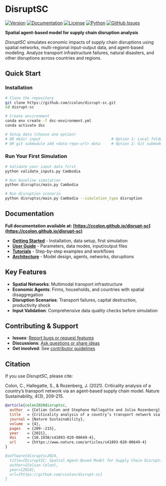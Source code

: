 # DisruptSC

[![Version](https://img.shields.io/badge/version-1.1.4-blue)](https://github.com/ccolon/disrupt-sc/releases/tag/v1.1.4)
[![Documentation](https://img.shields.io/badge/docs-available-brightgreen)](https://ccolon.github.io/disrupt-sc)
[![License](https://img.shields.io/github/license/ccolon/disrupt-sc)](LICENSE)
[![Python](https://img.shields.io/badge/python-3.10%2B-blue)](https://www.python.org/downloads/)
[![GitHub Issues](https://img.shields.io/github/issues/ccolon/disrupt-sc)](https://github.com/ccolon/disrupt-sc/issues)

**Spatial agent-based model for supply chain disruption analysis**

_DisruptSC_ simulates economic impacts of supply chain disruptions using spatial networks, multi-regional input-output data, and agent-based modeling. Analyze transport infrastructure failures, natural disasters, and other disruptions across countries and regions.

## Quick Start

### Installation
```bash
# Clone the repository
git clone https://github.com/ccolon/disrupt-sc.git
cd disrupt-sc

# Create environment
conda env create -f dsc-environment.yml
conda activate dsc

# Setup data (choose one option)
# OR mkdir input                                # Option 1: Local folder
# OR git submodule add <data-repo-url> data     # Option 2: Git submodule (private repo, invitation-only)
```

### Run Your First Simulation
```bash
# Validate your input data first
python validate_inputs.py Cambodia

# Run baseline simulation
python disruptsc/main.py Cambodia

# Run disruption scenario
python disruptsc/main.py Cambodia --simulation_type disruption
```

## Documentation

**Full documentation available at: [https://ccolon.github.io/disrupt-sc](https://ccolon.github.io/disrupt-sc)**

- **[Getting Started](https://ccolon.github.io/disrupt-sc/getting-started/)** - Installation, data setup, first simulation
- **[User Guide](https://ccolon.github.io/disrupt-sc/user-guide/)** - Parameters, data modes, input/output files
- **[Tutorials](https://ccolon.github.io/disrupt-sc/tutorials/)** - Step-by-step examples and workflows
- **[Architecture](https://ccolon.github.io/disrupt-sc/architecture/)** - Model design, agents, networks, disruptions

## Key Features

- **Spatial Networks**: Multimodal transport infrastructure
- **Economic Agents**: Firms, households, and countries with spatial disaggregation
- **Disruption Scenarios**: Transport failures, capital destruction, productivity shock
- **Input Validation**: Comprehensive data quality checks before simulation

## Contributing & Support

- **Issues**: [Report bugs or request features](https://github.com/ccolon/disrupt-sc/issues)
- **Discussions**: [Ask questions or share ideas](https://github.com/ccolon/disrupt-sc/discussions)
- **Get involved**: See [contributor guidelines](https://ccolon.github.io/disrupt-sc/contacts/)


## Citation

If you use _DisruptSC_, please cite:

Colon, C., Hallegatte, S., & Rozenberg, J. (2021). Criticality analysis of a country’s transport network via an agent-based supply chain model. Nature Sustainability, 4(3), 209-215.

```bibtex
@article{colon2020disruptsc,
  author  = {Celian Colon and Stephane Hallegatte and Julie Rozenberg},
  title   = {Criticality analysis of a country’s transport network via an agent-based supply chain model},
  journal = {Nature Sustainability},
  volume  = {4},
  pages   = {209--215},
  year    = {2021},
  doi     = {10.1038/s41893-020-00649-4},
  url     = {https://www.nature.com/articles/s41893-020-00649-4}
}
```
```bibtex
@software{disruptsc2024,
  title={DisruptSC: Spatial Agent-Based Model for Supply Chain Disruption Analysis},
  author={Celian Colon},
  year={2024},
  url={https://github.com/ccolon/disrupt-sc}
}
```